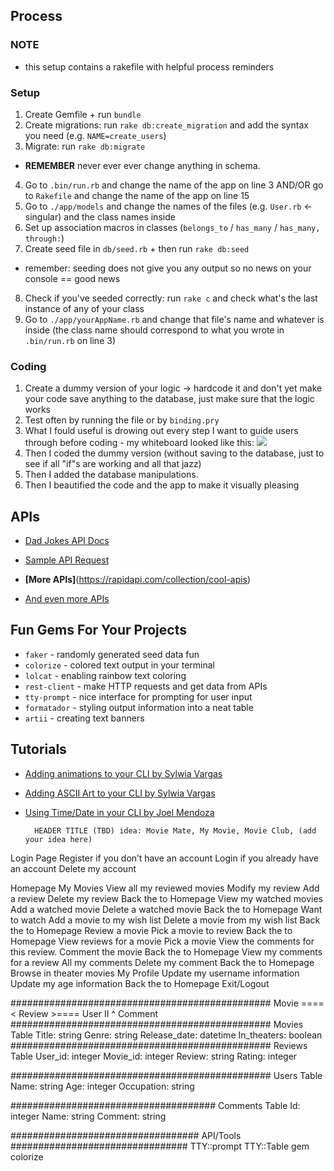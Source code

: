 ## Process

### NOTE
- this setup contains a rakefile with helpful process reminders

### Setup
1. Create Gemfile + run `bundle`
2. Create migrations: run `rake db:create_migration` and add the syntax you need (e.g. `NAME=create_users`)
3. Migrate: run `rake db:migrate`
* **REMEMBER** never ever ever change anything in schema.
4. Go to `.bin/run.rb` and change the name of the app on line 3 AND/OR go to `Rakefile` and change the name of the app on line 15
5. Go to `./app/models` and change the names of the files (e.g. `User.rb` <- singular) and the class names inside
6. Set up association macros in classes (`belongs_to` / `has_many` / `has_many, through:`)
7. Create seed file in `db/seed.rb` + then run `rake db:seed`
* remember: seeding does not give you any output so no news on your console == good news
8. Check if you've seeded correctly: run `rake c` and check what's the last instance of any of your class 
9. Go to `./app/yourAppName.rb` and change that file's name and whatever is inside (the class name should correspond to what you wrote in `.bin/run.rb` on line 3)

### Coding
1. Create a dummy version of your logic -> hardcode it and don't yet make your code save anything to the database, just make sure that the logic works
2. Test often by running the file or by `binding.pry`
3. What I fould useful is drowing out every step I want to guide users through before coding - my whiteboard looked like this:
![](Sunday.jpg)
4. Then I coded the dummy version (without saving to the database, just to see if all "if"s are working and all that jazz)
5. Then I added the database manipulations.
6. Then I beautified the code and the app to make it visually pleasing

## APIs

- [Dad Jokes API Docs](https://icanhazdadjoke.com/api)
- [Sample API Request](https://icanhazdadjoke.com/api#fetch-a-random-dad-joke)

- **[More APIs]**(https://rapidapi.com/collection/cool-apis)
- [And even more APIs](https://medium.com/@vicbergquist/18-fun-apis-for-your-next-project-8008841c7be9)

## Fun Gems For Your Projects
- `faker` - randomly generated seed data fun
- `colorize` - colored text output in your terminal
- `lolcat` - enabling rainbow text coloring
- `rest-client` - make HTTP requests and get data from APIs
- `tty-prompt` - nice interface for prompting for user input
- `formatador` - styling output information into a neat table
- `artii` - creating text banners

## Tutorials
- [Adding animations to your CLI by Sylwia Vargas](https://medium.com/better-programming/add-an-animation-or-a-giph-to-your-ruby-cli-29952e8c46ea)
- [Adding ASCII Art to your CLI by Sylwia Vargas](https://medium.com/@sylwiavargas/adding-pictures-to-your-ruby-cli-4252b89823a)
- [Using Time/Date in your CLI by Joel Mendoza](https://medium.com/@joelmendza173/ruby-date-time-for-dummies-9f45518bab64)



		HEADER TITLE (TBD) idea: Movie Mate, My Movie, Movie Club, (add your idea here)


Login Page
Register if you don’t have an account
Login if you already have an account
Delete my account

Homepage
My Movies
View all my reviewed movies
Modify my review 
Add a review
Delete my review
Back the to Homepage
View my watched movies	
Add a watched movie
Delete a watched movie
Back the to Homepage
Want to watch
Add a movie to my wish list 
Delete a movie from my wish list
Back the to Homepage
Review a movie
Pick a movie to review
Back the to Homepage
View reviews for a movie
Pick a movie
View the comments for this review.
Comment the movie 
Back the to Homepage
View my comments for a review
All my comments
Delete my comment
Back the to Homepage
Browse in theater movies
My Profile
Update my username information
Update my age information
Back the to Homepage
Exit/Logout 

###############################################
Movie ==== <  Review >==== User
				II
				^
			Comment
###############################################
Movies Table
Title: string
Genre: string
Release_date: datetime
In_theaters: boolean
###############################################
Reviews Table
User_id: integer
Movie_id: integer
Review: string
Rating: integer

###############################################
Users Table
Name: string
Age: integer
Occupation: string

#####################################
Comments Table
Id: integer
Name: string
Comment: string


##################################
API/Tools
################################
TTY::prompt
TTY::Table
gem colorize
